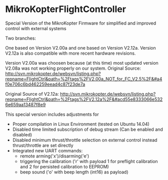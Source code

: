 # MikroKopterFlightController
Special Version of the MikroKopter Firmware for simplified and improved control with external systems

Two branches: 

One based on Version V2.00a and one based on Version V2.12a. Version V2.12a is also compatible with more recent hardware revisions.

Version V2.00a was choosen because (at this time) most updated version V2.08a was not working properly on our system.
Original Source: http://svn.mikrokopter.de/websvn/listing.php?repname=FlightCtrl&path=%2Ftags%2FV2.00a_NOT_for_FC_V2.5%2F&#a4f0e706c6bd462259eead4c87f23de7a

Original Source of V2.12a: http://svn.mikrokopter.de/websvn/listing.php?repname=FlightCtrl&path=%2Ftags%2FV2.12a%2F&#acd55e8333066e5326e659aa13487f8e9

This special version includes adjustments for
* Proper compilation in Linux Environment (tested on Ubuntu 14.04)
* Disabled time limited subscription of debug stream (Can be enabled and disabled)
* Disabled minimum thrust/throttle selection on external control instead thrust/throttle are set directly
* Integrated new UART commands:
  * remote arming('x')/disarming('e')
  * triggering the calibration ('r' with payload 1 for preflight calibration and 2 for persisted calibration to EEPROM)
  * beep sound ('o' with beep length (int16) as payload)
